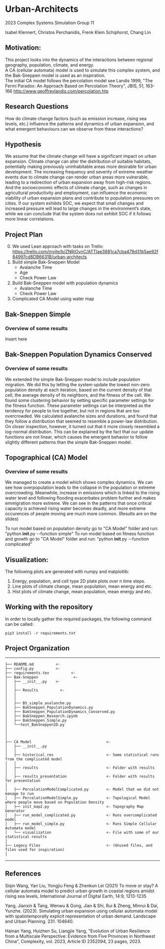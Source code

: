 # Urban-Architects
2023 Complex Systems Simulation Group 11

Isabel Klennert, Christos Perchanidis, Frenk Klein Schiphorst, Chang Lin

## Motivation:  

This project looks into the dynamics of the interactions between regional geography, population, climate, and energy.  
A CA (cellular automata) model is used to simulate this complex system, and the Bak-Sneppen model is used as an inspiration.  
The initial CA model follows the percolation model see Landis 1999, "The Fermi Paradox: An Approach Based on Percolation Theory", JBIS, 51, 163-166
http://www.geoffreylandis.com/percolation.htp  


## Research Questions

How do climate change factors (such as emission increase, rising sea levels, etc.) influence the patterns and dynamics of urban expansion, and what emergent behaviours can we observe from these interactions? 

## Hypothesis
 
We assume that the climate change will have a significant impact on urban expansion. Climate change can alter the distribution of suitable habitats, potentially making previously uninhabitable areas more desirable for urban development. The increasing frequency and severity of extreme weather events due to climate change can render urban areas more vulnerable, leading to a redirection of urban expansion away from high-risk regions. And the socioeconomic effects of climate change, such as changes in agricultural productivity and employment, can influence the economic viability of urban expansion plans and contribute to population pressures on cities. 
If our system exhibits SOC, we expect that small changes and increased pressure will lead to large changes in the environment’s state, while we can conclude that the system does not exhibit SOC if it follows more linear correlations.

## Project Plan
0. We used Lean approach with tasks on Trello: https://trello.com/invite/b/ZNRiOvnC/ATTIae3881ca7cba479d31b5ae92f84997cd8DB6631B/urban-architects
1. Build simple Bak-Sneppen Model
    * Avalanche Time
    * Age
    * Check Power Law
3. Build Bak-Sneppen model with population dynamics
    * Avalanche Time
    * Check Power Law
4. Complicated CA Model using water map


 ## Bak-Sneppen Simple
### Overview of some results

Insert here

## Bak-Sneppen Population Dynamics Conserved
### Overview of some results

We extended the simple Bak-Sneppen model to include population migration. We did this by letting the system update the lowest non-zero population density at each iteration, based on the current density of that cell, the average density of its neighbors, and the fitness of the cell.
We found some clustering behavior by setting specific parameter settings for the fitness function. These parameter settings can be interpreted as the tendency for people to live together, but not in regions that are too overcrowded.
We calculated avalanche sizes and durations, and found that they follow a distribution that seemed to resemble a power-law distribution. On closer inspection, however, it turned out that it more closely resembled a log-normal distribution. This can be explained by the fact that our update functions are not linear, which causes the emergent behavior to follow slightly different patterns than the simple Bak-Sneppen model.

## Topographical (CA) Model
### Overview of some results
We managed to create a model which shows complex dynamics. We can see how overpopulation leads to the collapse in the population or extreme overcrowding. Meanwhile, increase in emissions which is linked to the rising water level and following flooding exacerbates problem further and makes emmigration more extreme. We can see in the patterns that once critical capacity is achieved rising water becomes deadly, and more extreme occurences of people moving are much more common. (Results are on the slides)

To run model based on population density go to "CA Model" folder and run:
"python __init__.py --function simple"
To run model based on fitness function and growth go to "CA Model" folder and run:
"python __init__.py --function complicated"


## Visualization:  
The following plots are generated with numpy and matplotlib:    
1. Energy, population, and cell type 2D plate plots over n time steps.    
2. Line plots of climate change, mean population, mean energy and etc.   
3. Hist plots of climate change, mean population, mean energy and etc.   

## Working with the repository

In order to locally gather the required packages, the following command can be called:
```
pip3 install -r requirements.txt
```


## Project Organization
------------


    ├── README.md          <- 
    ├── config.py          <- 
    ├── requirements.tex          <- 
    ├── Bak-Sneppen                <- 
    │   ├── __init__.py    <- 
    │   │
    │   ├── Results          <- 
    │   │  
    │   │
    │   ├── BS_simple_avalanche.py      
    │   ├── BakSneppen_PopulationDynamics.py   
    │   ├── BakSneppen_PopulationDynamics_Conserved.py
    │   ├── BakSneppen_Research.ipynb
    │   ├── BakSneppen_Simple.py  
    │   └──test_BakSneppen2D.py
    │  
    │   
    │       
    ├── CA Model                                  <- 
    │   ├── __init__.py    
    │   │
    │   ├── historical_res                        <- Some statistical runs from the complicated model
    │   │   
    │   ├── results                               <- Folder with results
    │   │   
    │   ├── results_presentation                  <- Folder with results for presentation
    │   
    │   ├── PercolationModelComplicated.py        <- Model that we did not manage to run
    │   ├── PercolationModelSimple.py             <- Topological Model where people move based on Population Density
    │   ├── init_map2.py                          <- Topography Map Generator
    │   ├── run_model_complicated.py              <- Runs overcomplicated model
    │   ├── run_model_simple.py                   <- Runs Simple Cellular Automata model
    │   └── visualization                         <- File with some of our statistical results
    │      
    ├── Legacy Files                              <- (Unused files, and files used for inspiration)
    │   

--------


## References

Siqin Wang, Yan Liu, Yongjiu Feng & Zhenkun Lei (2021) To move or stay? A cellular automata model to predict urban growth in coastal regions amidst rising sea levels, International Journal of Digital Earth, 14:9, 1213-1235

Yang, Jianxin & Tang, Wenwu & Gong, Jian & Shi, Rui & Zheng, Minrui & Dai, Yunzhe. (2023). Simulating urban expansion using cellular automata model with spatiotemporally explicit representation of urban demand. Landscape and Urban Planning. 231. 104640. 

Hainan Yang, Huizhen Su, Liangjie Yang, "Evolution of Urban Resilience from a Multiscale Perspective: Evidence from Five Provinces in Northwest China", Complexity, vol. 2023, Article ID 2352094, 23 pages, 2023. 











